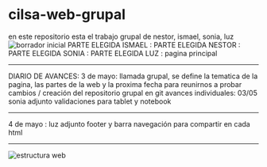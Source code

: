 # cilsa-web-grupal
en este repositorio esta el trabajo grupal de nestor, ismael, sonia, luz
![borrador inicial](https://github.com/user-attachments/assets/97cabee3-a20f-4dbc-9d00-44c3a029213c)
PARTE ELEGIDA ISMAEL :
PARTE ELEGIDA NESTOR :
PARTE ELEGIDA SONIA : 
PARTE ELEGIDA LUZ : pagina principal 
**********************
DIARIO DE AVANCES: 
3 de mayo: llamada grupal, se define la tematica de la pagina, las partes de la web y la proxima fecha para reunirnos a probar cambios / creación del repositorio grupal en git 
avances individuales: 03/05 sonia adjunto validaciones para tablet y notebook 
***********************
4 de mayo : luz adjunto footer y barra navegación para compartir en cada html 
***********************
![estructura web](https://github.com/user-attachments/assets/e3a667ab-028f-4b8e-92ab-17cc53b5c8a0)

